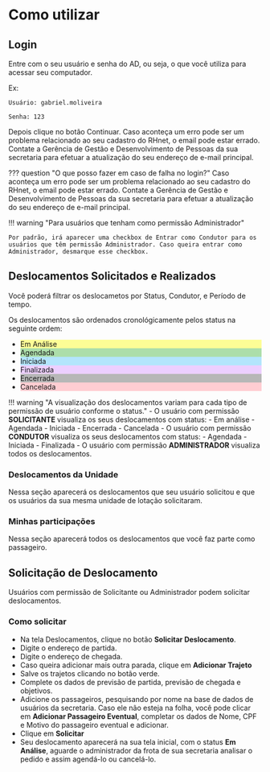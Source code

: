 # Como utilizar

## Login
Entre com o seu usuário e senha do AD, ou seja, o que você utiliza para acessar seu computador.

Ex: 

    Usuário: gabriel.moliveira

    Senha: 123

Depois clique no botão Continuar. Caso aconteça um erro pode ser um problema relacionado ao seu cadastro do RHnet, o email pode estar errado. Contate a Gerência de Gestão e Desenvolvimento de Pessoas da sua secretaria para efetuar a atualização do seu endereço de e-mail principal.


??? question "O que posso fazer em caso de falha no login?"
    Caso aconteça um erro pode ser um problema relacionado ao seu cadastro do RHnet, o email pode estar errado. Contate a Gerência de Gestão e Desenvolvimento de Pessoas da sua secretaria para efetuar a atualização do seu endereço de e-mail principal.

!!! warning "Para usuários que tenham como permissão Administrador"

    Por padrão, irá aparecer uma checkbox de Entrar como Condutor para os usuários que têm permissão Administrador. Caso queira entrar como Administrador, desmarque esse checkbox. 


## Deslocamentos Solicitados e Realizados
Você poderá filtrar os deslocametos por Status, Condutor, e Período de tempo. 

Os deslocamentos são ordenados cronológicamente pelos status na seguinte ordem: 

- <div style="background-color:#FDFD96;">Em Análise</div>
- <div style="background-color:#ACDEAA;">Agendada</div>
- <div style="background-color:#B3E5FC;">Iniciada</div>
- <div style="background-color:#ECCFFF;">Finalizada</div>
- <div style="background-color:#B7B7B7;">Encerrada</div>
- <div style="background-color:#FFCDD2;">Cancelada</div>

!!! warning "A visualização dos deslocamentos variam para cada tipo de permissão de usuário conforme o status."
    - O usuário com permissão <strong>SOLICITANTE</strong> visualiza os seus deslocamentos com status: 
        - Em análise
        - Agendada
        - Iniciada
        - Encerrada
        - Cancelada
    - O usuário com permissão <strong>CONDUTOR</strong> visualiza os seus deslocamentos com status:
        - Agendada
        - Iniciada
        - Finalizada 
    - O usuário com permissão <strong>ADMINISTRADOR</strong> visualiza todos os deslocamentos.


### Deslocamentos da Unidade
Nessa seção aparecerá os deslocamentos que seu usuário solicitou e que os usuários da sua mesma unidade de lotação solicitaram. 

### Minhas participações
Nessa seção aparecerá todos os deslocamentos que você faz parte como passageiro.


## Solicitação de Deslocamento
Usuários com permissão de Solicitante ou Administrador podem solicitar deslocamentos.

### Como solicitar
- Na tela Deslocamentos, clique no botão <strong>Solicitar Deslocamento</strong>.
- Digite o endereço de partida.
- Digite o endereço de chegada.
- Caso queira adicionar mais outra parada, clique em <strong>Adicionar Trajeto</strong>
- Salve os trajetos clicando no botão verde.
- Complete os dados de previsão de partida, previsão de chegada e objetivos.
- Adicione os passageiros, pesquisando por nome na base de dados de usuários da secretaria. Caso ele não esteja na folha, você pode clicar em <strong>Adicionar Passageiro Eventual</strong>, completar os dados de Nome, CPF e Motivo do passageiro eventual e adicionar.
- Clique em <strong>Solicitar</strong>
- Seu deslocamento aparecerá na sua tela inicial, com o status <strong>Em Análise</strong>, aguarde o administrador da frota de sua secretaria analisar o pedido e assim agendá-lo ou cancelá-lo.










